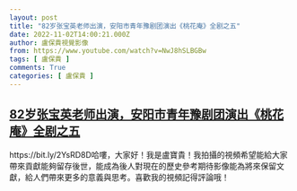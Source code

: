 ```yaml
---
layout: post
title: "82岁张宝英老师出演，安阳市青年豫剧团演出《桃花庵》全剧之五"
date: 2022-11-02T14:00:21.000Z
author: 盧保貴視覺影像
from: https://www.youtube.com/watch?v=NwJ8hSLBGBw
tags: [ 盧保貴 ]
comments: True
categories: [ 盧保貴 ]
---
```

<!--1667397621000-->
[82岁张宝英老师出演，安阳市青年豫剧团演出《桃花庵》全剧之五](https://www.youtube.com/watch?v=NwJ8hSLBGBw)
------

<div>
https://bit.ly/2YsRD8D哈嘍，大家好！我是盧寶貴！我拍攝的視頻希望能給大家帶來貢獻能夠留存後世，能成為後人對現在的歷史參考期待影像能為將來保留文獻，給人們帶來更多的意義與思考。喜歡我的視頻記得評論哦！
</div>
